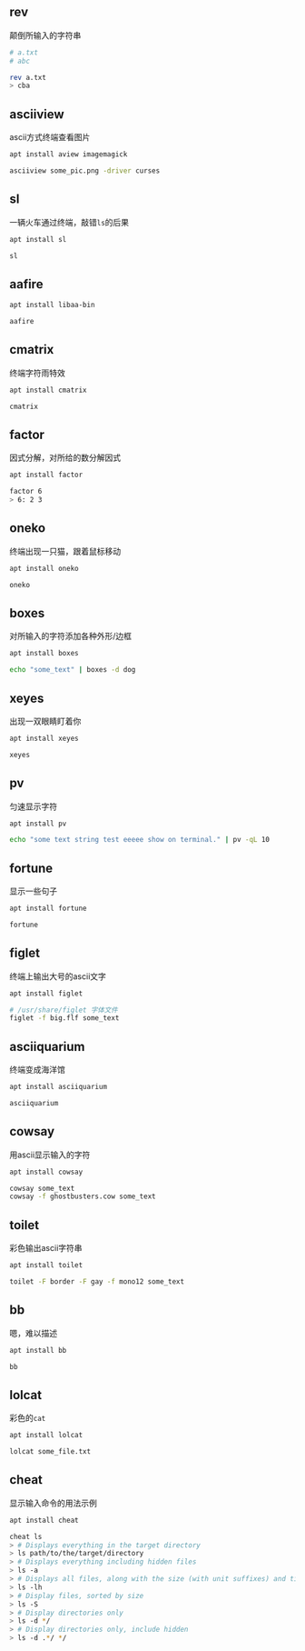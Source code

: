<!--
{
    "title": "有趣的命令",
    "create": "2018-12-03 17:20:25",
    "modify": "2018-12-03 17:20:25",
    "tag": [
        "rev",
        "asciiview",
        "sl",
        "aafire",
        "cmatrix",
        "factor",
        "oneko",
        "boxes",
        "xeyes",
        "pv",
        "fortune",
        "figlet",
        "asciiquarium",
        "cowsay",
        "toilet",
        "bb",
        "lolcat"
    ],
    "info": []
}
-->

## rev

颠倒所输入的字符串

```bash
# a.txt
# abc

rev a.txt
> cba
```

## asciiview

ascii方式终端查看图片

```bash
apt install aview imagemagick

asciiview some_pic.png -driver curses
```

## sl

一辆火车通过终端，敲错`ls`的后果

```bash
apt install sl

sl
```

## aafire

```bash
apt install libaa-bin

aafire
```

## cmatrix

终端字符雨特效

```bash
apt install cmatrix

cmatrix
```

## factor

因式分解，对所给的数分解因式

```bash
apt install factor

factor 6
> 6: 2 3
```

## oneko

终端出现一只猫，跟着鼠标移动

```bash
apt install oneko

oneko
```

## boxes

对所输入的字符添加各种外形/边框

```bash
apt install boxes

echo "some_text" | boxes -d dog
```

## xeyes

出现一双眼睛盯着你

```bash
apt install xeyes

xeyes
```

## pv

匀速显示字符

```bash
apt install pv

echo "some text string test eeeee show on terminal." | pv -qL 10
```

## fortune

显示一些句子

```bash
apt install fortune

fortune
```

## figlet

终端上输出大号的ascii文字

```bash
apt install figlet

# /usr/share/figlet 字体文件
figlet -f big.flf some_text
```

## asciiquarium

终端变成海洋馆

```bash
apt install asciiquarium

asciiquarium
```

## cowsay

用ascii显示输入的字符

```bash
apt install cowsay

cowsay some_text
cowsay -f ghostbusters.cow some_text
```

## toilet

彩色输出ascii字符串

```bash
apt install toilet

toilet -F border -F gay -f mono12 some_text
```

## bb

嗯，难以描述

```bash
apt install bb

bb
```

## lolcat

彩色的`cat`

```bash
apt install lolcat

lolcat some_file.txt
```

## cheat

显示输入命令的用法示例

```bash
apt install cheat

cheat ls
> # Displays everything in the target directory
> ls path/to/the/target/directory
> # Displays everything including hidden files
> ls -a
> # Displays all files, along with the size (with unit suffixes) and timestamp
> ls -lh
> # Display files, sorted by size
> ls -S
> # Display directories only
> ls -d */
> # Display directories only, include hidden
> ls -d .*/ */
```
